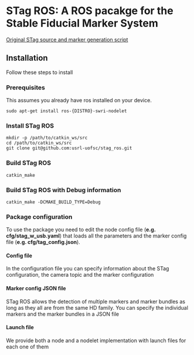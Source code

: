 # STag ROS: A ROS pacakge for the Stable Fiducial Marker System

[Original STag source and marker generation script](https://github.com/bbenligiray/stag)

## Installation
Follow these steps to install

### Prerequisites
This assumes you already have ros installed on your device.
```
sudo apt-get install ros-{DISTRO}-swri-nodelet
```

### Install STag ROS
```
mkdir -p /path/to/catkin_ws/src
cd /path/to/catkin_ws/src
git clone git@github.com:usrl-uofsc/stag_ros.git
```

### Build STag ROS
```
catkin_make
```

### Build STag ROS with Debug information
```
catkin_make -DCMAKE_BUILD_TYPE=Debug
```

### Package configuration
To use the package you need to edit the node config file (**e.g. cfg/stag_w_usb.yaml**) that loads all the parameters and the marker config file (**e.g. cfg/tag_config.json**).

#### Config file
In the configuration file you can specify information about the STag configuration, the camera topic and the marker configuration

#### Marker config JSON file
STag ROS allows the detection of multiple markers and marker bundles as long as they all are from the same HD family. You can specify the individual markers and the marker bundles in a JSON file

#### Launch file
We provide both a node and a nodelet implementation with launch files for each one of them
